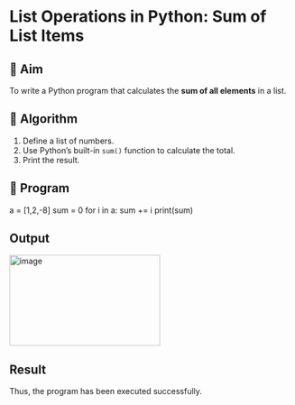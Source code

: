 # List Operations in Python: Sum of List Items

## 🎯 Aim
To write a Python program that calculates the **sum of all elements** in a list.

## 🧠 Algorithm
1. Define a list of numbers.
2. Use Python’s built-in `sum()` function to calculate the total.
3. Print the result.

## 🧾 Program

a = [1,2,-8]
sum = 0
for i in a:
    sum += i
print(sum)

## Output
<img width="267" height="161" alt="image" src="https://github.com/user-attachments/assets/8c6c499a-bcb7-49a7-9e94-2ddb17484e0e" />

## Result
Thus, the program has been executed successfully.
